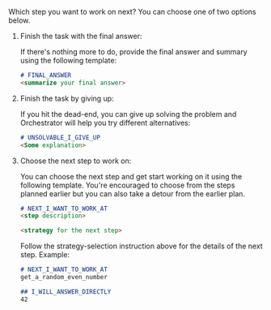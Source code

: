 Which step you want to work on next? You can choose one of two options below.

1) Finish the task with the final answer:

    If there's nothing more to do, provide the final answer and summary using the following 
    template:
    
    ```markdown
    # FINAL_ANSWER
    <summarize your final answer>
    ```

2) Finish the task by giving up:

    If you hit the dead-end, you can give up solving the problem and Orchestrator will help you try different alternatives:
    
    ```markdown
    # UNSOLVABLE_I_GIVE_UP
    <Some explanation>
    ```

3) Choose the next step to work on:

    You can choose the next step and get start working on it using the following template. You're encouraged to 
    choose from the steps planned earlier but you can also take a detour from the earlier plan.
    
    ```markdown
    # NEXT_I_WANT_TO_WORK_AT
    <step description>
    
    <strategy for the next step>
    ```
    
    Follow the strategy-selection instruction above for the details of the next step. Example:
    
    ```markdown
    # NEXT_I_WANT_TO_WORK_AT
    get_a_random_even_number
    
    ## I_WILL_ANSWER_DIRECTLY
    42
    ```


